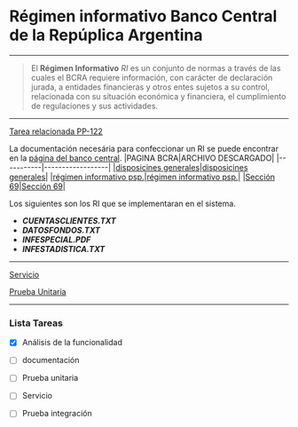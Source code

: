 # Régimen informativo Banco Central de la Repúplica Argentina

***
> El **Régimen Informativo** _RI_ es un conjunto de normas a través de las cuales el BCRA requiere información, con carácter de declaración jurada, a entidades financieras y otros entes sujetos a su control, relacionada con su situación económica y financiera, el cumplimiento de regulaciones y sus actividades.
***

[Tarea relacionada PP-122][URL-TAREA]

La documentación necesária para confeccionar un RI se puede encontrar en la 
[página del banco central][URL-BCRA].
|PAGINA BCRA|ARCHIVO DESCARGADO|
|-----------|------------------|
|[disposicines generales][URL-BCRA-GENERAL]|[disposicines generales][URL-JIRA-ARCHIVOS]| 
|[régimen informativo psp.][URL-BCRA-PSP]|[régimen informativo psp.][URL-JIRA-ARCHIVOS]|
|[Sección 69][URL-BCRA-69]|[Sección 69][URL-JIRA-ARCHIVOS]|

Los siguientes son los RI que se implementaran en el sistema.

+ ___CUENTASCLIENTES.TXT___
+ ___DATOSFONDOS.TXT___
+ ___INFESPECIAL.PDF___
+ ___INFESTADISTICA.TXT___


____

[Servicio][URL-SERVICIO]


[Prueba Unitaria][URL-PRUEBA]
____
### Lista Tareas
* [X] Análisis de la funcionalidad

* [ ] documentación

* [ ] Prueba unitaria

* [ ] Servicio

* [ ] Prueba integración



[URL-PRUEBA]:https://github.com/Corrientes-Telecomunicaciones/api_go_pasarela/blob/alex/pkg/domains/administracion/bcra.regimen.informativo.service_test.go
[URL-SERVICIO]: https://github.com/Corrientes-Telecomunicaciones/api_go_pasarela/blob/alex/pkg/domains/administracion/bcra.regimen.informativo.service.go
[URL-JIRA-ARCHIVOS]: https://telcodev.atlassian.net/secure/RapidBoard.jspa?rapidView=17&projectKey=PP&modal=detail&selectedIssue=PP-122 "Archivos adjuntos"
[URL-BCRA-PSP]: http://www.bcra.gov.ar/pdfs/texord/t-RI-PSP.pdf
[URL-BCRA-GENERAL]: http://www.bcra.gov.ar/pdfs/texord/t-so-s01.pdf
[URL-BCRA-69]: http://www.bcra.gov.ar/pdfs/texord/t-SO-S69.pdf
[URL-BCRA]: http://www.bcra.gob.ar/SistemasFinancierosYdePagos/Ordenamiento_y_resumenes.asp "Buscar Régimen Informativo"
[URL-TAREA]: https://telcodev.atlassian.net/secure/RapidBoard.jspa?rapidView=17&projectKey=PP&modal=detail&selectedIssue=PP-122 "Como pasarela debería enviar reportes al BCRA"

